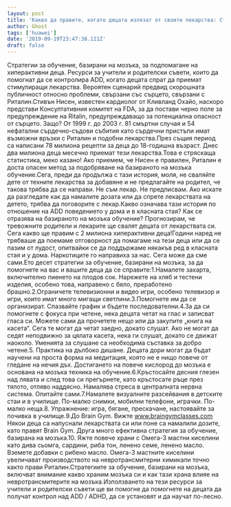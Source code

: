 ```yaml
---
layout: post
title: 'Какво да правите, когато децата излязат от своите лекарства: Стратегии за учене, базирани на мозъка за ADD / ADHD'
author: Ghost
tags: ['huawei']
date: '2019-09-19T23:47:38.121Z'
draft: false
---
```


Стратегии за обучение, базирани на мозъка, за подпомагане на хиперактивни деца. Ресурси за учители и родителски съвети, които да помогнат да се контролира ADD, когато децата спрат да приемат стимулиращи лекарства. Вероятен сценарий предвид скорошната публичност относно проблеми, свързани със сърцето, свързани с Риталин.Стивън Нисен, известен кардиолог от Кливланд Охайо, наскоро представи Консултативния комитет на FDA, за да постави черно поле за предупреждение на Ritalin, предупреждаващо за потенциална опасност от сърцето. Защо? От 1999 г. до 2003 г. 81 смъртни случая и 54 нефатални сърдечно-съдови събития като сърдечни пристъпи имат възможни връзки с Риталин и подобни лекарства.През същия период са написани 78 милиона рецепти за деца до 18-годишна възраст. Днес два милиона деца месечно приемат тези лекарства.Това е стряскаща статистика, меко казано! Ако приемем, че Нисен е правилен, Риталин е доста опасен метод за подобряване на базираното на мозъка обучение.Сега, преди да продължа с тази история, моля, не сваляйте дете от техните лекарства за добавяне и не предлагайте на родител, че такова трябва да се направи. Не съм лекар. Не предписвам. Ако искате да разгледате как да намалите дозата или да спрете лекарствата на детето, трябва да поговорите с лекар.Какво означава тази история по отношение на ADD поведението у дома и в класната стая? Как се отразява на базираното на мозъка обучение? Прогнозирам, че тревожните родители и лекарите ще свалят децата от лекарствата си. Сега какво ще правим с 2 милиона хиперактивни деца!Години наред не трябваше да поемаме отговорност да помагаме на тези деца или да се пазим от лудост, опитвайки се да поддържаме някакъв ред в класната стая и у дома. Наркотиците го направиха за нас. Сега може да сме сами.Ето десет стратегии за обучение, базирани на мозъка, за да помогнете на вас и вашите деца да се справите:1.Намалете захарта, включително пиенето на плодов сок. Нарежете на хляб и тестени изделия, особено това, направено с бяло, преработено брашно.2.Ограничете телевизионни и видео игри, особено телевизор и игри, които имат много мигащи светлини.3.Помогнете им да се организират. Спазвайте график и бъдете последователни.4.За да си помогнете с фокуса при четене, нека децата четат на глас и записват гласа си. Можете сами да прочетете нещо или да закупите „книга на касета“. Сега те могат да четат заедно, докато слушат. Ако не могат да седят неподвижно за цялата касета, нека ги слушат, докато се движат наоколо. Уменията за слушане са необходима съставка за добро четене.5. Практика на дълбоко дишане. Децата дори могат да бъдат научени на проста форма на медитация, която не е нищо повече от гледане на нечия дъх. Достигането на повече кислород до мозъка е основана на мозъка техника на обучение.6.Кръстосайте десния глезен над лявата и след това си прегърнете, като кръстосате ръце през тялото, отляво наддясно. Намалява стреса в централната нервна система. Опитайте сами.7.Намалете визуалните разсейвания в детските стаи и в училище. По-малко снимки, мобилни телефони, играчки. По-малко неща.8. Упражнение: игра, бягане, прескачане, настоявайте за почивка в училище.9.До Brain Gym. Вижте www.braingymclasses.com Някои деца са напуснали лекарствата си или поне са намалили дозите, като правят Brain Gym. Друга много ефективна стратегия за обучение, базирана на мозъка.10. Яжте повече храни с Омега-3 мастни киселини като дива сьомга, сардини, риба тон, ленено семе, ленено масло. Вземете добавки с рибено масло. Омега-3 мастните киселини увеличават производството на невротрансмитерни химикали точно както прави Риталин.Стратегиите за обучение, базирани на мозъка, включват внимание какво храним мозъка си и как тази храна влияе на невротрансмитерите на мозъка.Използването на тези ресурси за учители и родителски съвети ще ви помогне да помогнете на децата да получат контрол над ADD / ADHD, да се установят и да научат по-лесно.
